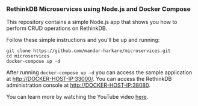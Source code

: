### RethinkDB Microservices using Node.js and Docker Compose

This repository contains a simple Node.js app that shows you how to perform CRUD operations on RethinkDB.

Follow these simple instructions and you'll be up and running:

```
git clone https://github.com/mandar-harkare/microservices.git
cd microservices
docker-compose up -d
```

After running `docker-compose up -d` you can access the sample application at [http://DOCKER-HOST-IP:33000/](http://localhost:33000).
You can access the RethinkDB administration console at [http://DOCKER-HOST-IP:38080](http://localhost:38080).

You can learn more by watching the YouTube video [here](https://youtu.be/2CJtBQ0rOYc).
